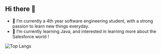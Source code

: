 ## Hi there 👋

- 🔭 I’m currently a 4th year software engineering student, with a strong passion to learn new things everyday.
- 🌱 I’m currently learning Java, and interested in learning more about the Salesforce world !
  
![Top Langs](https://github-readme-stats.vercel.app/api/top-langs/?username=Hibachioua&layout=compact&theme=solarized-light)
